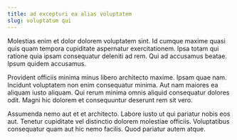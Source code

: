 ```yaml
---
title: ad excepturi ea alias voluptatem
slug: voluptatum qui
---
```


Molestias enim et dolor dolorem voluptatem sint. Id cumque maxime quasi quis quam tempora cupiditate aspernatur exercitationem. Ipsa totam qui ratione quia ipsam consequatur deleniti ad rem. Qui ad accusamus beatae. Ipsum quidem accusamus.

Provident officiis minima minus libero architecto maxime. Ipsam quae nam. Incidunt voluptatem non enim consequatur minima. Aut nam maiores ea aliquam iusto aliquam. Qui rerum minima omnis aliquid consequatur dolores odit. Magni hic dolorem et consequuntur deserunt rem sit vero.

Assumenda nemo aut et et architecto. Labore iusto ut qui pariatur nobis eos aut. Tenetur cupiditate vel distinctio dolorem molestiae officiis. Voluptatibus consequatur quam aut hic nemo facilis. Quod pariatur autem atque.
